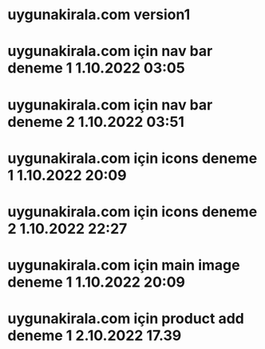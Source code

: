 # uygunakirala.com version1
# uygunakirala.com için nav bar deneme 1 1.10.2022 03:05
# uygunakirala.com için nav bar deneme 2 1.10.2022 03:51
# uygunakirala.com için icons deneme 1 1.10.2022 20:09
# uygunakirala.com için icons deneme 2 1.10.2022 22:27
# uygunakirala.com için main image deneme 1 1.10.2022 20:09
# uygunakirala.com için product add deneme 1 2.10.2022 17.39
